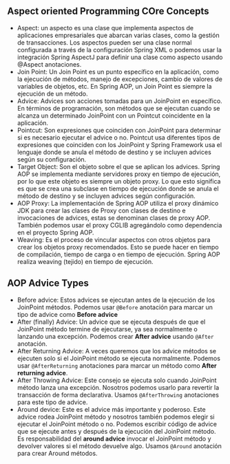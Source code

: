 ## Aspect oriented Programming COre Concepts
* Aspect: un aspecto es una clase que implementa aspectos de aplicaciones empresariales que abarcan
  varias clases, como la gestión de transacciones. Los aspectos pueden ser una clase normal configurada
  a través de la configuración Spring XML o podemos usar la integración Spring AspectJ para definir una
  clase como aspecto usando @Aspect anotaciones.
* Join Point: Un Join Point es un punto específico en la aplicación, como la ejecución de métodos,
  manejo de excepciones, cambio de valores de variables de objetos, etc. En Spring AOP, un Join Point
  es siempre la ejecución de un método.
* Advice: Advices son acciones tomadas para un JoinPoint en específico. En términos de programación,
  son métodos que se ejecutan cuando se alcanza un determinado JoinPoint con un Pointcut coincidente
  en la aplicación.
* Pointcut: Son expresiones que coinciden con JoinPoint para determinar si es necesario ejecutar
  el advice o no. Pointcut usa diferentes tipos de expresiones que coinciden con los JoinPoint y
  Spring Framework usa el lenguaje donde se anula el método de destino y se incluyen advices según
  su configuración.
* Target Object: Son el objeto sobre el que se aplican los advices. Spring AOP se implementa mediante
  servidores proxy en tiempo de ejecución, por lo que este objeto es siempre un objeto proxy.
  Lo que esto significa es que se crea una subclase en tiempo de ejecución donde se anula el método
  de destino y se incluyen advices según configuración.
* AOP Proxy: La implementación de Spring AOP utiliza el proxy dinámico JDK para crear las
  clases de Proxy con clases de destino e invocaciones de advices, estas se denominan clases de
  proxy AOP. También podemos usar el proxy CGLIB agregándolo como dependencia en el proyecto
  Spring AOP.
* Weaving: Es el proceso de vincular aspectos con otros objetos para crear los objetos proxy
  recomendados. Esto se puede hacer en tiempo de compilación, tiempo de carga o en tiempo
  de ejecución. Spring AOP realiza weaving (tejido) en tiempo de ejecución.

## AOP Advice Types
* Before advice: Estos advices se ejecutan antes de la ejecución de los JoinPoint métodos.
  Podemos usar `@Before` anotación para marcar un tipo de advice como **Before advice**
* After (finally) Advice: Un advice que se ejecuta después de que el JoinPoint método
  termine de ejecutarse, ya sea normalmente o lanzando una excepción.
  Podemos crear **After advice** usando `@After` anotación.
* After Returning Advice: A veces queremos que los advice métodos se ejecuten solo si el JoinPoint
  método se ejecuta normalmente. Podemos usar `@AfterReturning` anotaciones para marcar
  un método como **After returning advice**.
* After Throwing Advice: Este consejo se ejecuta solo cuando JoinPoint método lanza una excepción.
  Nosotros podemos usarlo para revertir la transacción de forma declarativa. Usamos `@AfterThrowing`
  anotaciones para este tipo de advice.
* Around device: Este es el advice más importante y poderoso. Este advice rodea JoinPoint método
  y nosotros también podemos elegir si ejecutar el JoinPoint método o no. Podemos escribir código
  de advice que se ejecute antes y después de la ejecución del JoinPoint método. Es responsabilidad
  del **around advice** invocar el JoinPoint método y devolver valores si el método devuelve algo.
  Usamos `@Around` anotación para crear Around métodos.